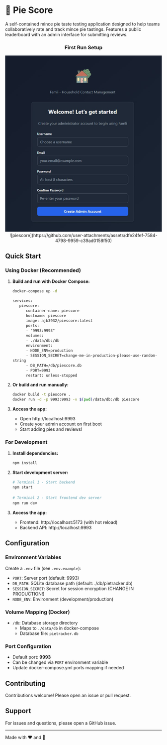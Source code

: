 # 🥧 Pie Score

A self-contained mince pie taste testing application designed to help teams collaboratively rate and track mince pie tastings. Features a public leaderboard with an admin interface for submitting reviews.

<div align="center">

### First Run Setup
<img src="https://raw.githubusercontent.com/ajb3932/famli/main/frontend/public/images/famli-first_run.jpg" title="First Run Setup" style="max-width:100%;" width="800" />
![piescore](https://github.com/user-attachments/assets/dfe24fef-7584-4798-9959-c39ad0158f50)

</div>

## Quick Start

### Using Docker (Recommended)

1. **Build and run with Docker Compose:**
   ```bash
   docker-compose up -d
   ```

   ```
   services:
      piescore:
         container-name: piescore
         hostname: piescore
         image: ajb3932/piescore:latest
         ports:
         - "9993:9993"
         volumes:
         - ./data/db:/db
         environment:
         - NODE_ENV=production
         - SESSION_SECRET=change-me-in-production-please-use-random-string
         - DB_PATH=/db/piescore.db
         - PORT=9993
         restart: unless-stopped
   ```

2. **Or build and run manually:**
   ```bash
   docker build -t piescore .
   docker run -d -p 9993:9993 -v $(pwd)/data/db:/db piescore
   ```

3. **Access the app:**
   - Open http://localhost:9993
   - Create your admin account on first boot
   - Start adding pies and reviews!

### For Development

1. **Install dependencies:**
   ```bash
   npm install
   ```

2. **Start development server:**
   ```bash
   # Terminal 1 - Start backend
   npm start

   # Terminal 2 - Start frontend dev server
   npm run dev
   ```

3. **Access the app:**
   - Frontend: http://localhost:5173 (with hot reload)
   - Backend API: http://localhost:9993

## Configuration

### Environment Variables

Create a `.env` file (see `.env.example`):

- `PORT`: Server port (default: 9993)
- `DB_PATH`: SQLite database path (default: ./db/pietracker.db)
- `SESSION_SECRET`: Secret for session encryption (CHANGE IN PRODUCTION!)
- `NODE_ENV`: Environment (development/production)

### Volume Mapping (Docker)

- `/db`: Database storage directory
  - Maps to `./data/db` in docker-compose
  - Database file: `pietracker.db`

### Port Configuration

- Default port: **9993**
- Can be changed via `PORT` environment variable
- Update docker-compose.yml ports mapping if needed

## Contributing

Contributions welcome! Please open an issue or pull request.

## Support

For issues and questions, please open a GitHub issue.

---

Made with ❤️ and 🥧
